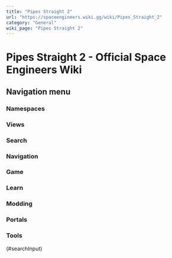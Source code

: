 ```yaml
---
title: "Pipes Straight 2"
url: "https://spaceengineers.wiki.gg/wiki/Pipes_Straight_2"
category: "General"
wiki_page: "Pipes Straight 2"
---
```


# Pipes Straight 2 - Official Space Engineers Wiki

## Navigation menu

### Namespaces

### Views

### Search

### Navigation

### Game

### Learn

### Modding

### Portals

### Tools

(#searchInput)